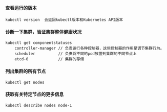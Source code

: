 #### 查看运行的版本

    kubectl version  会返回kubectl版本和Kubernetes API版本

#### 诊断一下集群，验证集群整体健康状况

    kubectl get componentstatuses
        controller-manager // 负责运行各种控制器，这些控制器的作用是调节集群行为。
        scheduler          // 负责将不同的pod放置到集群的不同节点上
        etcd-0             // 集群的存储

#### 列出集群的所有节点

    kubectl get nodes

#### 获取有关特定节点的更多信息

    kubectl describe nodes node-1